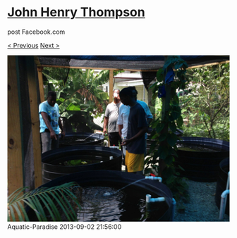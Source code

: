 # [John Henry Thompson](../README.md)
post Facebook.com

[< Previous](2013-09-02-4.md) [Next >](2013-09-02-6.md)

[![](../media/2013-09-02/Aquatic-Paradise-4.jpg)](../README.md)
Aquatic-Paradise
2013-09-02 21:56:00